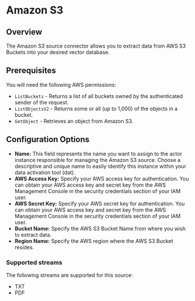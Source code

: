 # Amazon S3

## Overview

The Amazon S3 source connector allows you to extract data from AWS S3 Buckets into your desired vector database.

## Prerequisites

You will need the following AWS permissions:

* `ListBuckets` - Returns a list of all buckets owned by the authenticated sender of the request.
* `ListObjectsV2` - Returns some or all (up to 1,000) of the objects in a bucket.
* `GetObject` - Retrieves an object from Amazon S3.

## Configuration Options

* **Name:** This field represents the name you want to assign to the actor instance responsible for managing the Amazon S3 source. Choose a descriptive and unique name to easily identify this instance within your data activation tool (dat).
* **AWS Access Key:** Specify your AWS access key for authentication. You can obtain your AWS access key and secret key from the AWS Management Console in the security credentials section of your IAM user.
* **AWS Secret Key:** Specify your AWS secret key for authentication. You can obtain your AWS access key and secret key from the AWS Management Console in the security credentials section of your IAM user.
* **Bucket Name:** Specify the AWS S3 Bucket Name from where you wish to extract data.
* **Region Name:** Specify the AWS region where the AWS S3 Bucket resides.

### Supported streams

The following streams are supported for this source:

* TXT
* PDF
